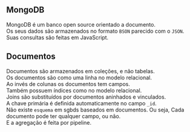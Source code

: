 ## MongoDB
  
MongoDB é um banco open source orientado a documento.  
Os seus dados são armazenados no formato `BSON` parecido com o `JSON`.  
Suas consultas são feitas em JavaScript.  
  
## Documentos  
  
Documentos são armazenados em coleções, e não tabelas.  
Os documentos são como uma linha no modelo relacional.  
Ao invés de colunas os documentos tem campos.  
Também possuem índices como no modelo relacional.  
Joins são substituídos por documentos aninhados e vinculados.  
A chave primária é definida automaticamente no campo `_id`.  
Não existe `esquema` em sgbds baseados em documentos.  Ou seja, 
Cada documento pode ter qualquer campo, ou não.  
E a agregação é feita por pipeline.  
  
  

